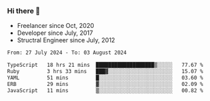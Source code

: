 ### Hi there 👋

- Freelancer since Oct, 2020
- Developer since July, 2017
- Structral Engineer since July, 2012

<!--START_SECTION:waka-->

```txt
From: 27 July 2024 - To: 03 August 2024

TypeScript   18 hrs 21 mins  ███████████████████▒░░░░░   77.67 %
Ruby         3 hrs 33 mins   ███▓░░░░░░░░░░░░░░░░░░░░░   15.07 %
YAML         51 mins         █░░░░░░░░░░░░░░░░░░░░░░░░   03.60 %
ERB          29 mins         ▓░░░░░░░░░░░░░░░░░░░░░░░░   02.09 %
JavaScript   11 mins         ▒░░░░░░░░░░░░░░░░░░░░░░░░   00.82 %
```

<!--END_SECTION:waka-->
